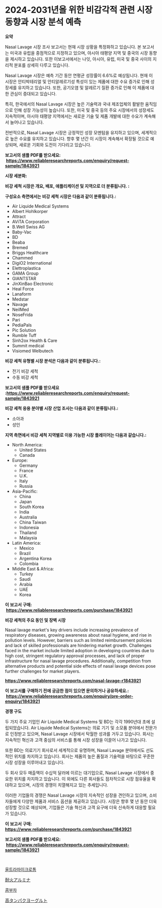<p><h1>2024-2031년을 위한 비감각적 관련 시장 동향과 시장 분석 예측</h1></p><p><strong>요약</strong></p>
<p><p>Nasal Lavage 시장 조사 보고서는 현재 시장 상황을 특정화하고 있습니다. 본 보고서는 미국과 유럽을 중점적으로 지정하고 있으며, 아시아 태평양 지역 및 중국의 시장 동향을 제시하고 있습니다. 또한 이보고서에서는 나잇, 아시아, 유럽, 미국 및 중국 사이의 지리적 분포를 상세히 다루고 있습니다.</p><p>Nasal Lavage 시장은 예측 기간 동안 연평균 성장률이 6.6%로 예상됩니다. 현재 이 시장은 안티박테리얼 및 안티알레르기성 특성이 있는 제품에 대한 수요 증가로 인해 성장세를 유지하고 있습니다. 또한, 공기오염 및 알레르기 질환 증가로 인해 이 제품에 대한 관심이 증대되고 있습니다.</p><p>특히, 한국에서의 Nasal Lavage 시장은 높은 기술력과 국내 제조업체의 활발한 움직임으로 인해 성장 가능성이 높습니다. 또한, 미국 및 중국 등의 주요 시장에서의 성장세도 지속적이며, 아시아 태평양 지역에서는 새로운 기술 및 제품 개발에 대한 수요가 계속해서 늘어나고 있습니다.</p><p>전반적으로, Nasal Lavage 시장은 긍정적인 성장 모멘텀을 유지하고 있으며, 세계적으로 높은 수요를 유지하고 있습니다. 향후 몇 년간 이 시장이 계속해서 확장될 것으로 예상되며, 새로운 기회와 도전이 기다리고 있습니다.</p></p>
<p><strong>보고서의 샘플 PDF를 받으세요: &nbsp;<a href="https://www.reliableresearchreports.com/enquiry/request-sample/1843921">https://www.reliableresearchreports.com/enquiry/request-sample/1843921</a></strong></p>
<p><strong>시장 세분화:</strong></p>
<p><strong> 비강 세척 시장은 개요, 배포, 애플리케이션 및 지역으로 더 분류됩니다. :</strong></p>
<p><strong>구성요소 측면에서는 비강 세척 시장은 다음과 같이 분류됩니다.:</strong></p>
<p><ul><li>Air Liquide Medical Systems</li><li>Albert Hohlkorper</li><li>Attract</li><li>AViTA Corporation</li><li>B.Well Swiss AG</li><li>Baby-Vac</li><li>BD</li><li>Beaba</li><li>Bremed</li><li>Briggs Healthcare</li><li>Chammed</li><li>DigiO2 International</li><li>Elettroplastica</li><li>GAMA Group</li><li>GIANTSTAR</li><li>JinXinBao Electronic</li><li>Heal Force</li><li>Lanaform</li><li>Medstar</li><li>Navage</li><li>NeilMed</li><li>NoseFrida</li><li>Pari</li><li>PediaPals</li><li>Pic Solution</li><li>Rumble Tuff</li><li>Sinh2ox Health & Care</li><li>Summit medical</li><li>Visiomed
    Welbutech</li></ul></p>
<p><strong> 비강 세척 유형별 시장 분석은 다음과 같이 분류됩니다.:</strong></p>
<p><ul><li>전기 비강 세척</li><li>수동 비강 세척</li></ul></p>
<p><strong>보고서의 샘플 PDF를 받으세요 :<a href="https://www.reliableresearchreports.com/enquiry/request-sample/1843921">https://www.reliableresearchreports.com/enquiry/request-sample/1843921</a></strong></p>
<p><strong> 비강 세척 응용 분야별 시장 산업 조사는 다음과 같이 분류됩니다.:</strong></p>
<p><ul><li>소아과</li><li>성인</li></ul></p>
<p><strong>지역 측면에서 비강 세척 지역별로 이용 가능한 시장 플레이어는 다음과 같습니다.:</strong></p>
<p><ul>
    <li>
        North America:
        <ul>
            <li>United States</li>
            <li>Canada</li>
        </ul>
    </li>
    <li>
        Europe:
        <ul>
            <li>Germany</li>
            <li>France</li>
            <li>U.K.</li>
            <li>Italy</li>
            <li>Russia</li>
        </ul>
    </li>
    <li>
        Asia-Pacific:
        <ul>
            <li>China</li>
            <li>Japan</li>
            <li>South Korea</li>
            <li>India</li>
            <li>Australia</li>
            <li>China Taiwan</li>
            <li>Indonesia</li>
            <li>Thailand</li>
            <li>Malaysia</li>
        </ul>
    </li>
    <li>
        Latin America:
        <ul>
            <li>Mexico</li>
            <li>Brazil</li>
            <li>Argentina Korea</li>
            <li>Colombia</li>
        </ul>
    </li>
    <li>
        Middle East & Africa:
        <ul>
            <li>Turkey</li>
            <li>Saudi</li>
            <li>Arabia</li>
            <li>UAE</li>
            <li>Korea</li>
        </ul>
    </li>
    </ul></p>
<p><strong>이 보고서 구매: &nbsp;<a href="https://www.reliableresearchreports.com/purchase/1843921">https://www.reliableresearchreports.com/purchase/1843921</a></strong></p>
<p><strong>비강 세척의 주요 동인 및 장벽 시장</strong></p>
<p><p>Nasal lavage market's key drivers include increasing prevalence of respiratory diseases, growing awareness about nasal hygiene, and rise in pollution levels. However, barriers such as limited reimbursement policies and lack of skilled professionals are hindering market growth. Challenges faced in the market include limited adoption in developing countries due to high cost, stringent regulatory approval processes, and lack of proper infrastructure for nasal lavage procedures. Additionally, competition from alternative products and potential side effects of nasal lavage devices pose further challenges for market players.</p></p>
<p><strong><a href="https://www.reliableresearchreports.com/nasal-lavage-r1843921">https://www.reliableresearchreports.com/nasal-lavage-r1843921</a></strong></p>
<p><strong>이 보고서를 구매하기 전에 궁금한 점이 있으면 문의하거나 공유하세요.: &nbsp;<a href="https://www.reliableresearchreports.com/enquiry/pre-order-enquiry/1843921">https://www.reliableresearchreports.com/enquiry/pre-order-enquiry/1843921</a></strong></p>
<p><strong>경쟁 구도</strong></p>
<p><p>두 가지 주요 기업인 Air Liquide Medical Systems 및 BD는 각각 1990년대 초에 설립되었습니다. Air Liquide Medical Systems는 의료 기기 및 소모품 분야에서 전문가로 인정받고 있으며, Nasal Lavage 시장에서 탁월한 성과를 거두고 있습니다. 회사는 지속적인 혁신과 고객 중심의 서비스를 통해 시장 성장을 이끌어 나가고 있습니다.</p><p>또한 BD는 의료기기 회사로서 세계적으로 유명하며, Nasal Lavage 분야에서도 선도적인 위치를 차지하고 있습니다. 회사는 제품의 높은 품질과 기술력을 바탕으로 꾸준한 시장 성장을 이루어내고 있습니다.</p><p>두 회사 모두 매출액이 수십억 달러에 이르는 대기업으로, Nasal Lavage 시장에서 중요한 위치를 차지하고 있습니다. 이 외에도 다른 회사들도 점차적으로 시장 점유율을 확대하고 있으며, 시장의 경쟁이 치열해지고 있는 추세입니다.</p><p>이러한 기업들의 경쟁은 Nasal Lavage 시장의 지속적인 성장을 견인하고 있으며, 소비자들에게 다양한 제품과 서비스 옵션을 제공하고 있습니다. 시장은 향후 몇 년 동안 더욱 성장할 것으로 예상되며, 기업들은 기술 혁신과 고객 요구에 더욱 신속하게 대응할 필요가 있습니다.</p></p>
<p><strong>이 보고서 구매: &nbsp; <a href="https://www.reliableresearchreports.com/purchase/1843921">https://www.reliableresearchreports.com/purchase/1843921</a></strong></p>
<p><strong>보고서의 샘플 PDF를 받으세요: &nbsp;<a href="https://www.reliableresearchreports.com/enquiry/request-sample/1843921">https://www.reliableresearchreports.com/enquiry/request-sample/1843921</a></strong><strong></strong></p>
<p>&nbsp;</p>
<p><p><a href="https://medium.com/@isariontaru/%EC%9A%B8%ED%8A%B8%EB%9D%BC%EB%A7%88%EC%9D%B4%ED%81%AC%EB%A1%9C%ED%86%A0%EB%A7%88-%EC%8B%9C%EC%9E%A5-%EA%B2%BD%EC%9F%81-%EB%B6%84%EC%84%9D-%EC%8B%9C%EC%9E%A5-%EB%8F%99%ED%96%A5-%EB%B0%8F-2031%EB%85%84%EA%B9%8C%EC%A7%80%EC%9D%98-%EC%98%88%EC%B8%A1-8cf958463139">울트라마이크로톰</a></p><p><a href="https://medium.com/@urinalisis45667/%E8%80%90%E7%81%AB%E6%80%A7%E3%82%A2%E3%83%AB%E3%83%9F%E3%83%8A%E5%B8%82%E5%A0%B4-2031%E5%B9%B4%E3%81%BE%E3%81%A7%E3%81%AE%E6%88%90%E5%8A%9F%E3%81%99%E3%82%8B%E3%83%93%E3%82%B8%E3%83%8D%E3%82%B9%E6%88%A6%E7%95%A5%E3%81%AE%E9%8D%B5-f48cb21e6bbf">耐火アルミナ</a></p><p><a href="https://medium.com/@maxinewilloughby/%EC%BD%A4%EB%B6%80%EC%B0%A8-%EC%8B%9C%EC%9E%A5-%EA%B7%9C%EB%AA%A8-%EB%B0%8F-%EC%8B%9C%EC%9E%A5-%EB%8F%99%ED%96%A5-%EC%A0%84%EC%B2%B4-%EC%82%B0%EC%97%85-%EA%B0%9C%EC%9A%94-2024%EB%85%84%EB%B6%80%ED%84%B0-2031%EB%85%84%EA%B9%8C%EC%A7%80-61cbd99dfbe6">콤부차</a></p><p><a href="https://medium.com/@johndory19/2024%E5%B9%B4%E3%81%8B%E3%82%892031%E5%B9%B4%E3%81%BE%E3%81%A7%E3%81%AE%E6%9C%9F%E9%96%93%E3%81%AE%E9%AB%98%E3%82%BF%E3%83%B3%E3%83%91%E3%82%AF%E3%83%A8%E3%83%BC%E3%82%B0%E3%83%AB%E3%83%88%E5%B8%82%E5%A0%B4%E5%88%86%E6%9E%90%E3%81%A8%E8%A6%8F%E6%A8%A1%E4%BA%88%E6%B8%AC-ba6ce5fe8a27">高タンパクヨーグルト</a></p></p>